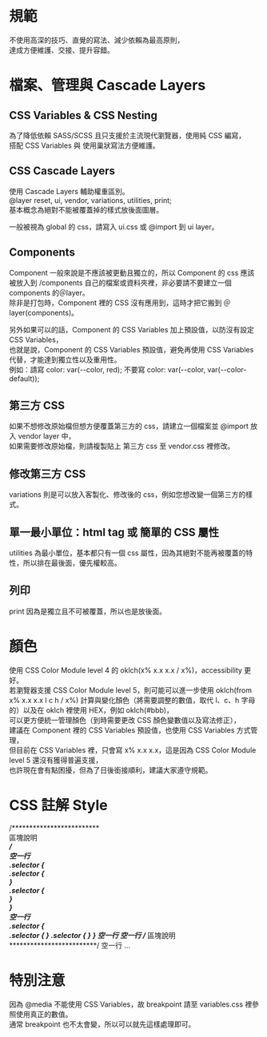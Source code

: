 # 規範  

不使用高深的技巧、直覺的寫法、減少依賴為最高原則，  
達成方便維護、交接、提升容錯。  



# 檔案、管理與 Cascade Layers  

## CSS Variables & CSS Nesting  

為了降低依賴 SASS/SCSS 且只支援於主流現代瀏覽器，使用純 CSS 編寫，  
搭配 CSS Variables 與 使用巢狀寫法方便維護。  


## CSS Cascade Layers  
使用 Cascade Layers 輔助權重區別。  
@layer reset, ui, vendor, variations, utilities, print;  
基本概念為絕對不能被覆蓋掉的樣式放後面圖層。  

一般被視為 global 的 css，請寫入 ui.css 或 @import 到 ui layer。  


## Components  

Component 一般來說是不應該被更動且獨立的，所以 Component 的 css 應該被放入到 /components 自己的檔案或資料夾裡，非必要請不要建立一個 components 的＠layer。  
除非是打包時，Component 裡的 CSS 沒有應用到，這時才把它搬到 ＠layer(components)。  

另外如果可以的話，Component 的 CSS Variables 加上預設值，以防沒有設定 CSS Variables，  
也就是說，Component 的 CSS Variables 預設值，避免再使用 CSS Variables 代替，才能達到獨立性以及重用性。  
例如：請寫 color: var(--color, red); 不要寫 color: var(--color, var(--color-default));  


## 第三方 CSS  

如果不想修改原始檔但想方便覆蓋第三方的 css，請建立一個檔案並 @import 放入 vendor layer 中，  
如果需要修改原始檔，則請複製貼上 第三方 css 至 vendor.css 裡修改。  


## 修改第三方 CSS  
variations 則是可以放入客製化、修改後的 css，例如您想改變一個第三方的樣式。  


## 單一最小單位：html tag 或 簡單的 CSS 屬性  
utilities 為最小單位，基本都只有一個 css 屬性，因為其絕對不能再被覆蓋的特性，所以排在最後面，優先權較高。  


## 列印  
print 因為是獨立且不可被覆蓋，所以也是放後面。  



# 顏色  

使用 CSS Color Module level 4 的 oklch(x% x.x x.x / x%)，accessibility 更好。  
若瀏覽器支援 CSS Color Module level 5，則可能可以進一步使用 oklch(from x% x.x x.x l c h / x%) 計算與變化顏色（將需要調整的數值，取代 l、c、h 字母的）以及在 oklch 裡使用 HEX，例如 oklch(#bbb)，  
可以更方便統一管理顏色（到時需要更改 CSS 顏色變數值以及寫法修正），  
建議在 Component 裡的 CSS Variables 預設值，也使用 CSS Variables 方式管理，  
但目前在 CSS Variables 裡，只會寫 x% x.x x.x，這是因為 CSS Color Module level 5 還沒有獲得普遍支援，  
也許現在會有點困擾，但為了日後銜接順利，建議大家遵守規範。  



# CSS 註解 Style  

/*************************  
  區塊說明  
*************************/  
空一行  
.selector {  
  .selector {  
  }  
  .selector {  
  }  
}  
空一行  
.selector {  
  .selector {
  }
  .selector {
  }
}
空一行
空一行
/*************************
  區塊說明
*************************/
空一行
...



# 特別注意  

因為 @media 不能使用 CSS Variables，故 breakpoint 請至 variables.css 裡參照使用真正的數值。  
通常 breakpoint 也不太會變，所以可以就先這樣處理即可。  
